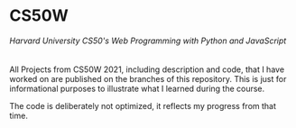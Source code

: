 # CS50W
*Harvard University CS50's Web Programming with Python and JavaScript*
<br>
<br>
<br>
All Projects from CS50W 2021, including description and code, that I have worked on are published on the branches of this repository. This is just for informational purposes to illustrate what I learned during the course.

The code is deliberately not optimized, it reflects my progress from that time.
